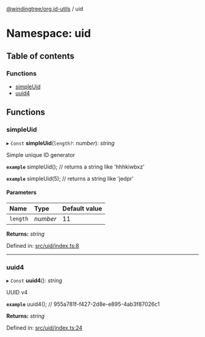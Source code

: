 [@windingtree/org.id-utils](../README.md) / uid

# Namespace: uid

## Table of contents

### Functions

- [simpleUid](uid.md#simpleuid)
- [uuid4](uid.md#uuid4)

## Functions

### simpleUid

▸ `Const` **simpleUid**(`length?`: *number*): *string*

Simple unique ID generator

**`example`**
simpleUid(); // returns a string like 'hhhkiwbxz'

**`example`**
simpleUid(5); // returns a string like 'jedpr'

#### Parameters

| Name | Type | Default value |
| :------ | :------ | :------ |
| `length` | *number* | 11 |

**Returns:** *string*

Defined in: [src/uid/index.ts:8](https://github.com/windingtree/org.id-sdk/blob/783317d/packages/utils/src/uid/index.ts#L8)

___

### uuid4

▸ `Const` **uuid4**(): *string*

UUID v4

**`example`**
uuid4(); // 955a781f-f427-2d8e-e895-4ab3f87026c1

**Returns:** *string*

Defined in: [src/uid/index.ts:24](https://github.com/windingtree/org.id-sdk/blob/783317d/packages/utils/src/uid/index.ts#L24)
